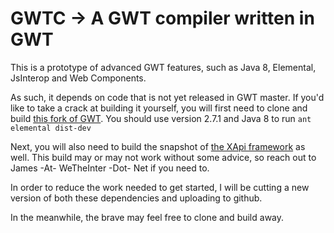 # GWTC -> A GWT compiler written in GWT

This is a prototype of advanced GWT features, such as Java 8, Elemental, JsInterop and Web Components.

As such, it depends on code that is not yet released in GWT master.
If you'd like to take a crack at building it yourself, you will first need to clone and build [this fork of GWT](https://github.com/WeTheInternet/gwt-sandbox/).
You should use version 2.7.1 and Java 8 to run `ant elemental dist-dev`

Next, you will also need to build the snapshot of [the XApi framework](github.com/WeTheInternet/xapi) as well.
This build may or may not work without some advice, so reach out to James -At- WeTheInter -Dot- Net if you need to.

In order to reduce the work needed to get started, I will be cutting a new version of both these dependencies and uploading to github.

In the meanwhile, the brave may feel free to clone and build away. 
